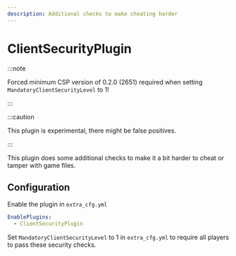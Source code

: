 ```yaml
---
description: Additional checks to make cheating harder
---
```


# ClientSecurityPlugin
:::note

Forced minimum CSP version of 0.2.0 (2651) required when setting `MandatoryClientSecurityLevel` to 1!

:::

:::caution

This plugin is experimental, there might be false positives.

:::

This plugin does some additional checks to make it a bit harder to cheat or tamper with game files.  

## Configuration
Enable the plugin in `extra_cfg.yml`
```yaml title="extra_cfg.yml"
EnablePlugins:
  - ClientSecurityPlugin
```
Set `MandatoryClientSecurityLevel` to 1 in `extra_cfg.yml` to require all players to pass these security checks.